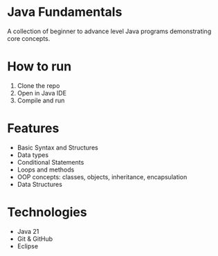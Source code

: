 # Java Fundamentals

A collection of beginner to advance level Java programs demonstrating core concepts.

# How to run
1. Clone the repo
2. Open in Java IDE
3. Compile and run

# Features
- Basic Syntax and Structures
- Data types
- Conditional Statements
- Loops and methods
- OOP concepts: classes, objects, inheritance, encapsulation
- Data Structures

# Technologies
- Java 21
- Git & GitHub
- Eclipse
